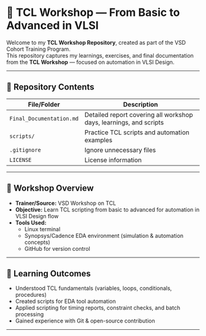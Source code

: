 # 🧠 TCL Workshop — From Basic to Advanced in VLSI  

Welcome to my **TCL Workshop Repository**, created as part of the VSD Cohort Training Program.  
This repository captures my learnings, exercises, and final documentation from the **TCL Workshop** — focused on automation in VLSI Design.  

---

## 📂 Repository Contents  
| File/Folder | Description |
|--------------|-------------|
| `Final_Documentation.md` | Detailed report covering all workshop days, learnings, and scripts |
| `scripts/` | Practice TCL scripts and automation examples |
| `.gitignore` | Ignore unnecessary files |
| `LICENSE` | License information |

---

## 🧩 Workshop Overview  
- **Trainer/Source:** VSD Workshop on TCL  
- **Objective:** Learn TCL scripting from basic to advanced for automation in VLSI Design flow  
- **Tools Used:**  
  - Linux terminal  
  - Synopsys/Cadence EDA environment (simulation & automation concepts)  
  - GitHub for version control  

---

## 📘 Learning Outcomes  
- Understood TCL fundamentals (variables, loops, conditionals, procedures)  
- Created scripts for EDA tool automation  
- Applied scripting for timing reports, constraint checks, and batch processing  
- Gained experience with Git & open-source contribution  

---


